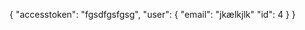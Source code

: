 {
    "accesstoken": "fgsdfgsfgsg",
    "user": {
        "email": "jkælkjlk"
        "id": 4
    }
}